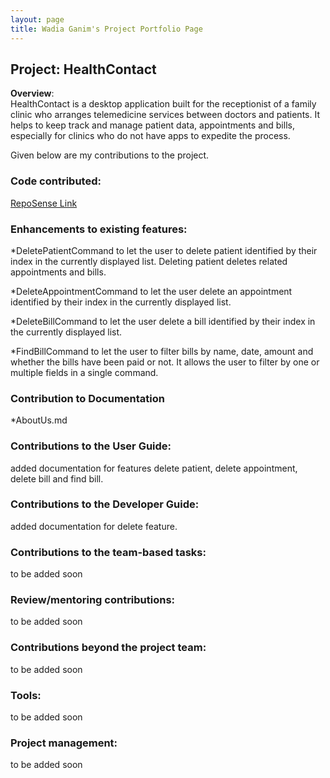 ```yaml
---
layout: page
title: Wadia Ganim's Project Portfolio Page
---
```


## Project: HealthContact
**Overview**: <br>
HealthContact is a desktop application built for the receptionist of a family clinic who arranges telemedicine services between doctors and patients.
It helps to keep track and manage patient data, appointments and bills, especially for clinics who do not have apps to expedite the process.

Given below are my contributions to the project.

### Code contributed:
[RepoSense Link](https://nus-cs2103-ay2223s1.github.io/tp-dashboard/?search=wadia82&breakdown=true&sort=groupTitle&sortWithin=title&since=2022-09-16&timeframe=commit&mergegroup=&groupSelect=groupByRepos&checkedFileTypes=docs~functional-code~test-code~other&tabOpen=true&tabType=authorship&tabAuthor=guokweijie&tabRepo=AY2223S1-CS2103T-W08-1%2Ftp%5Bmaster%5D&authorshipIsMergeGroup=false&authorshipFileTypes=docs~functional-code~test-code&authorshipIsBinaryFileTypeChecked=false&authorshipIsIgnoredFilesChecked=false)

### Enhancements to existing features:
*DeletePatientCommand to let the user to delete patient identified by their index in the currently displayed list. Deleting patient deletes related appointments and bills.

*DeleteAppointmentCommand to let the user delete an appointment identified by their index in the currently displayed list.

*DeleteBillCommand to let the user delete a bill identified by their index in the currently displayed list.

*FindBillCommand to let the user to filter bills by name, date, amount and whether the bills have been paid or not. It allows the user to filter by one or multiple fields in a single command.

### Contribution to Documentation
*AboutUs.md

### Contributions to the User Guide:
added documentation for features delete patient, delete appointment, delete bill and find bill.

### Contributions to the Developer Guide:
added documentation for delete feature.

### Contributions to the team-based tasks:
to be added soon

### Review/mentoring contributions:
to be added soon

### Contributions beyond the project team:
to be added soon

### Tools:
to be added soon

### Project management:
to be added soon
